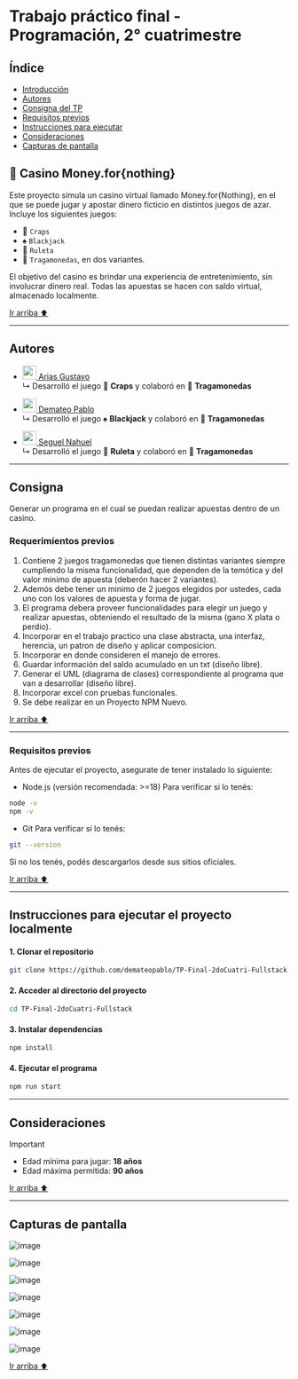 # Trabajo práctico final - Programación, 2° cuatrimestre

## Índice
- [Introducción](#-casino-moneyfornothing)
- [Autores](#autores)
- [Consigna del TP](#consigna)
- [Requisitos previos](#requisitos-previos)
- [Instrucciones para ejecutar](#instrucciones-para-ejecutar-el-proyecto-localmente)
- [Consideraciones](#consideraciones)
- [Capturas de pantalla]()

## 🎰 Casino Money.for{nothing}
Este proyecto simula un casino virtual llamado Money.for{Nothing}, en el que se puede jugar y apostar dinero ficticio en distintos juegos de azar. Incluye los siguientes juegos:

- 🎲 `Craps`
- ♠️ `Blackjack`
- 🎡 `Ruleta`
- 🎰 `Tragamonedas`, en dos variantes.

El objetivo del casino es brindar una experiencia de entretenimiento, sin involucrar dinero real. Todas las apuestas se hacen con saldo virtual, almacenado localmente.

[Ir arriba ⬆️](#%C3%ADndice)

--------------

## Autores

- [<img width='25px' src='https://avatars.githubusercontent.com/u/126516827?v=4'> Arias Gustavo](https://github.com/elgusty3a)  
  ↳ Desarrolló el juego 🎲 **Craps** y colaboró en 🎰 **Tragamonedas**

- [<img width='25px' src='https://avatars.githubusercontent.com/u/63564990?v=4'> Demateo Pablo](https://github.com/demateopablo)  
  ↳ Desarrolló el juego ♠️ **Blackjack** y colaboró en 🎰 **Tragamonedas**

- [<img width='25px' src='https://avatars.githubusercontent.com/u/131464509?v=4'> Seguel Nahuel](https://github.com/nahuelseguel)  
  ↳ Desarrolló el juego 🎡 **Ruleta** y colaboró en 🎰 **Tragamonedas**

--------------

## Consigna

Generar un programa en el cual se puedan realizar apuestas dentro de un casino.

### Requerimientos previos

1. Contiene 2 juegos tragamonedas que tienen distintas variantes siempre cumpliendo la misma funcionalidad, que dependen de la temótica y del valor minimo de apuesta (deberón hacer 2 variantes).
2. Ademós debe tener un minimo de 2 juegos elegidos por ustedes, cada uno con los valores de apuesta y forma de jugar.
3. El programa debera proveer funcionalidades para elegir un juego y realizar apuestas, obteniendo el resultado de la misma (gano X plata o perdio). 
4. Incorporar en el trabajo practico una clase abstracta, una interfaz, herencia, un patron de diseño y aplicar composicion.
5. Incorporar en donde consideren el manejo de errores.
6. Guardar información del saldo acumulado en un txt (diseño libre).
7. Generar el UML (diagrama de clases) correspondiente al programa que van a desarrollar (diseño libre).
8. Incorporar excel con pruebas funcionales.
9. Se debe realizar en un Proyecto NPM Nuevo.

[Ir arriba ⬆️](#%C3%ADndice)

--------------

### Requisitos previos

Antes de ejecutar el proyecto, asegurate de tener instalado lo siguiente:

- Node.js (versión recomendada: >=18)
   Para verificar si lo tenés:

```bash
node -v
npm -v
```

- Git
   Para verificar si lo tenés:

```bash
git --version
```

Si no los tenés, podés descargarlos desde sus sitios oficiales.

[Ir arriba ⬆️](#%C3%ADndice)

--------------

## Instrucciones para ejecutar el proyecto localmente

#### 1. Clonar el repositorio

```bash
git clone https://github.com/demateopablo/TP-Final-2doCuatri-Fullstack.git
```
#### 2. Acceder al directorio del proyecto

```bash
cd TP-Final-2doCuatri-Fullstack
```

#### 3. Instalar dependencias

```bash
npm install
```

#### 4. Ejecutar el programa

```bash
npm run start
```

--------------

## Consideraciones

>[!important]
>- Edad mínima para jugar: **18 años**
>- Edad máxima permitida: **90 años**

[Ir arriba ⬆️](#%C3%ADndice)

--------------

## Capturas de pantalla

![image](https://github.com/user-attachments/assets/2decd020-8b99-4240-a2a2-b0aca10214d8)

![image](https://github.com/user-attachments/assets/943bfef6-0ca0-44e2-b40a-c92480bd454c)

![image](https://github.com/user-attachments/assets/bc2f8ba8-833a-42f0-b00d-e7ed73d79b35)

![image](https://github.com/user-attachments/assets/a12904ff-1797-4d18-b444-ce81a83fc948)

![image](https://github.com/user-attachments/assets/995919f5-f92c-41d9-879d-c3a91e7acfe5)

![image](https://github.com/user-attachments/assets/42b7f2ed-80aa-464e-816e-d7f29e8dc69a)

![image](https://github.com/user-attachments/assets/2a0b5469-fb6a-4551-8eaf-e92b04c5ca73)

[Ir arriba ⬆️](#%C3%ADndice)
